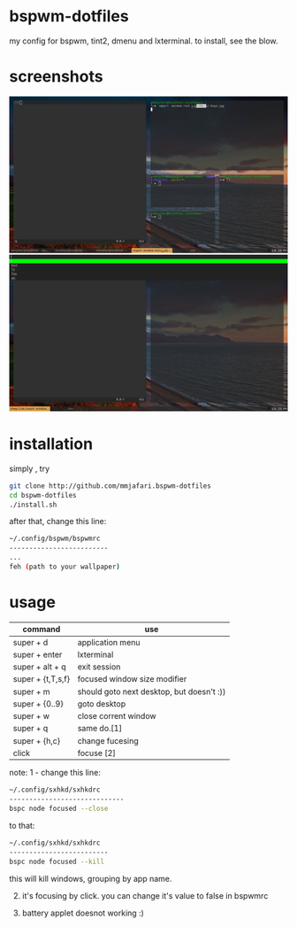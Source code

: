 # bspwm-dotfiles
 my config for bspwm, tint2, dmenu and lxterminal.
 to install, see the blow.
# screenshots
![screenshot](wm.jpg?raw=true "Title")
![screenshot](wm2.jpg?raw=true "Title")
# installation
simply , try
```bash
git clone http://github.com/mmjafari.bspwm-dotfiles
cd bspwm-dotfiles
./install.sh
```
after that, change this line:
```bash
~/.config/bspwm/bspwmrc
-------------------------
...
feh (path to your wallpaper)
```
# usage
command | use
--------|--------
super + d | application menu
super + enter | lxterminal
super + alt + q | exit session
super + {t,T,s,f} | focused window size modifier
super + m | should goto next desktop, but doesn't :))
super + {0..9} | goto desktop
super + w | close corrent window
super + q | same do.[1]
super + {h,c} | change fucesing
click | focuse [2]

note:
 1 - change this line:
```bash
~/.config/sxhkd/sxhkdrc
-----------------------------
bspc node focused --close
```
 to that:
```bash
~/.config/sxhkd/sxhkdrc
-------------------------
bspc node focused --kill
```
 this will kill windows, grouping by app name.
 
 2. it's focusing by click. you can change it's value to false in bspwmrc
 
 3. battery applet doesnot working :)

